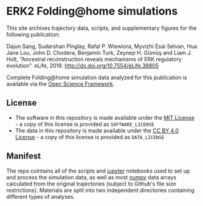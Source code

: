# ERK2 Folding@home simulations

This site archives trajectory data, scripts, and supplementary figures for the following publication:

Dajun Sang, Sudarshan Pinglay, Rafal P. Wiewiora, Myvizhi Esai Selvan, Hua Jane Lou, John D. Chodera, Benjamin Turk, Zeynep H. Gümüş and Liam J. Holt, "Ancestral reconstruction reveals mechanisms of ERK regulatory evolution". eLife, 2019. http://dx.doi.org/10.7554/eLife.38805

Complete Folding@home simulation data analyzed for this publication is available via the [Open Science Framework](https://osf.io/dp4cb/).

## License 
* The software in this repository is made available under the [MIT License](https://opensource.org/licenses/MIT) - a copy of this license is provided as `SOFTWARE_LICENSE`
* The data in this repository is made available under the [CC BY 4.0 License](https://creativecommons.org/licenses/by/4.0/) - a copy of this license is provided as `DATA_LICENSE`

## Manifest

The repo cointains all of the scripts and [jupyter](http://jupyter.org/) notebooks used to set up and process the simulation data, as well as most [numpy](https://www.numpy.org/) data arrays calculated from the original trajectories (subject to Github's file size restrictions). Materials are split into two independent directories containing different types of analyses.

